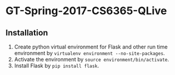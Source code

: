 # GT-Spring-2017-CS6365-QLive

## Installation
1. Create python virtual environment for Flask and other run time environment by `virtualenv environment --no-site-packages`.
2. Activate the environment by `source environment/bin/activate`.
3. Install Flask by `pip install flask`.
